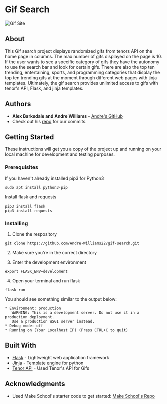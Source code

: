 # Gif Search

![Gif Site](https://i.imgur.com/90EjYMj.png)

## About
This Gif search project displays randomized gifs from tenors API on the home page in columns. The max number of gifs displayed on the page is 10. If the user wants to see a specific category of gifs they have the autonomy to use the search bar and look for certain gifs. There are also the top ten trending, entertaining, sports, and programming categories that display the top ten trending gifs at the moment through different web pages with jinja templates. Ultimately, the gif search provides unlimited access to gifs with tenor's API, Flask, and jinja templates.

## Authors

* **Alex Barksdale and Andre Williams** - [Andre's GitHub](https://github.com/Andre-Williams22)
* Check out his [repo](https://github.com/Andre-Williams22/gif-search) for our commits.

## Getting Started

These instructions will get you a copy of the project up and running on your local machine for development and testing purposes.

### Prerequisites
If you haven't already installed pip3 for Python3
```
sudo apt install python3-pip
```
Install flask and requests
```
pip3 install flask
pip3 install requests
```

### Installing

1. Clone the respository
```
git clone https://github.com/Andre-Williams22/gif-search.git
```
2. Make sure you're in the correct directory

3. Enter the development environment
```
export FLASK_ENV=development 
```
4. Open your terminal and run flask
```
flask run
```
You should see something similar to the output below:
```
* Environment: production
   WARNING: This is a development server. Do not use it in a production deployment.
   Use a production WSGI server instead.
* Debug mode: off
* Running on (Your Localhost IP) (Press CTRL+C to quit)
```
## Built With

* [Flask](https://palletsprojects.com/p/flask/) - Lightweight web application framework
* [Jinja](https://palletsprojects.com/p/jinja/) - Template engine for python
* [Tenor API](https://tenor.com/gifapi) - Used Tenor's API for Gifs

## Acknowledgments

* Used Make School's starter code to get started: [Make School's Repo](https://github.com/Make-School-Labs/Gif-Search-Starter)

